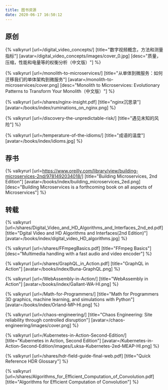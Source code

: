 ```yaml
---
title: 图书资源
date: 2020-06-17 16:50:12
---
```

## 原创
{% valkyrurl
[url=/digital_video_concepts/]
[title="数字视频概念，方法和测量指标"]
[avatar=/digital_video_concepts/images/cover_0.jpg]
[desc="质量，压缩，性能和电量等的权衡分析（中文版）"]
%}

{% valkyrurl
[url=/monolith-to-microservices/]
[title="从单体到微服务：如何迁移我们的单体架构到微服务"]
[avatar=/monolith-to-microservices/cover.png]
[desc="Monolith to Microservices: Evolutionary Patterns to Transform Your Monolith（中文版）"]
%}

{% valkyrurl
[url=/shares/nginx-insight.pdf]
[title="nginx沉思录"]
[avatar=/books/index/ruminations_on_nginx.png]
%}

{% valkyrurl
[url=/discovery-the-unpredictable-risk/]
[title="遇见未知的风险"]
%}

{% valkyrurl
[url=/temperature-of-the-idioms/]
[title="成语的温度"]
[avatar=/books/index/idioms.jpg]
%}

## 荐书
{% valkyrurl
[url=https://www.oreilly.com/library/view/building-microservices-2nd/9781492034018/]
[title="Building Microservices, 2nd Edition"]
[avatar=/books/index/building_microservices_2ed.png]
[desc="Building Microservices is a forthcoming book on all aspects of Microservices"]
%}

## 转载
{% valkyrurl
[url=/shares/Digital_Video_and_HD_Algorithms_and_Interfaces_2nd_ed.pdf]
[title="Dgital Video and HD Algorithms and Interfaces(2nd Edition)"]
[avatar=/books/index/digital_video_HD_algorithms.jpg]
%}

{% valkyrurl
[url=/shares/FFmpegBasics.pdf]
[title="FFmpeg Basics"]
[desc="Multimedia handling with a fast audio and video encoder"]
%}

{% valkyrurl
[url=/shares/GraphQL_in_Action.pdf]
[title="GraphQL in Action"]
[avatar=/books/index/Buna-GraphQL.png]
%}

{% valkyrurl
[url=/WebAssembly-in-Action/]
[title="WebAssembly in Action"]
[avatar=/books/index/Gallant-WA-HI.png]
%}

{% valkyrurl
[url=/Math-for-Programmers/]
[title="Math for Programmers 3D graphics, machine learning, and simulations with Python"]
[avatar=/books/index/Orland-MP-HI.png]
%}

{% valkyrurl
[url=/chaos-engineering/]
[title="Chaos Engineering: Site reliability through controlled disruption"]
[avatar=/chaos-engineering/images/cover.png]
%}

{% valkyrurl
[url=/Kubernetes-in-Action-Second-Edition/]
[title="Kubernetes in Action, Second Edition"]
[avatar=/Kubernetes-in-Action-Second-Edition/images/Luksa-Kubernetes-2ed-MEAP-HI.png]
%}

{% valkyrurl
[url=/shares/hdr-field-guide-final-web.pdf]
[title="Quick Reference HDR Glossary"]
%}

{% valkyrurl
[url=/shares/Algorithms_for_Efficient_Computation_of_Convolution.pdf]
[title="Algorithms for Efficient Computation of Convolution"]
%}
